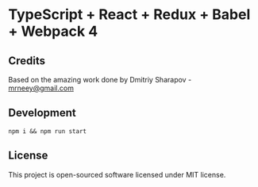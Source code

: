 # TypeScript + React + Redux + Babel + Webpack 4

## Credits
Based on the amazing work done by 
Dmitriy Sharapov - mrneey@gmail.com

## Development

```
npm i && npm run start
```

## License

This project is open-sourced software licensed under MIT license.
